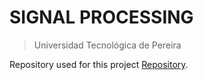 # SIGNAL PROCESSING
> Universidad Tecnológica de Pereira

Repository used for this project [Repository](https://raw.githubusercontent.com/JulianDPastrana/signal_analysis/main/seniales_sep.py).
